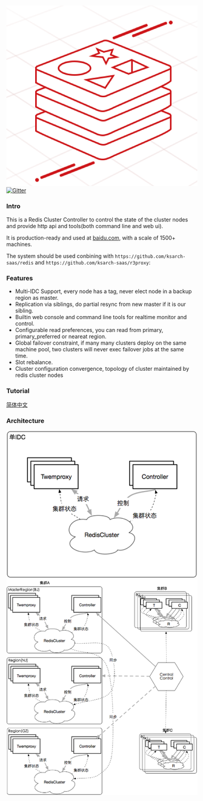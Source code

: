 <img src="doc/pic/redis.png" heght="80"></img>
[![Gitter](https://badges.gitter.im/Join%20Chat.svg)](https://gitter.im/ksarch-saas/RedisCluster?utm_source=badge&utm_medium=badge&utm_campaign=pr-badge&utm_content=badge)

### Intro

This is a Redis Cluster Controller to control the state of the cluster nodes and provide http api and tools(both command line and web ui).

It is production-ready and used at [baidu.com](http://www.baidu.com), with a scale of 1500+ machines.

The system should be used conbining with `https://github.com/ksarch-saas/redis` and `https://github.com/ksarch-saas/r3proxy`:

### Features

* Multi-IDC Support, every node has a tag, never elect node in a backup region as master.
* Replication via siblings, do partial resync from new master if it is our sibling.
* Builtin web console and command line tools for realtime monitor and control.
* Configurable read preferences, you can read from primary, primary_preferred or neareat region.
* Global failover constraint, if many many clusters deploy on the same machine pool, two clusters will never exec failover jobs at the same time.
* Slot rebalance.
* Cluster configuration convergence, topology of cluster maintained by redis cluster nodes

### Tutorial

[简体中文](doc/tutorial_zh.md)

### Architecture

<img src="doc/pic/rediscluster1.png"></img>
<img src="doc/pic/rediscluster2.png"></img>


